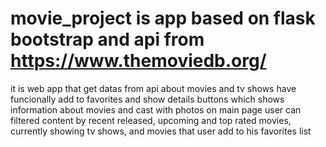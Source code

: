 # movie_project is app based on flask bootstrap and api from https://www.themoviedb.org/ 

it is web app that get datas from api about movies and tv shows
have funcionally add to favorites and show details buttons which shows information about movies and cast with photos
on main page user can filtered content by recent released, upcoming and top rated movies, currently showing tv shows, and movies that user add to his favorites list
